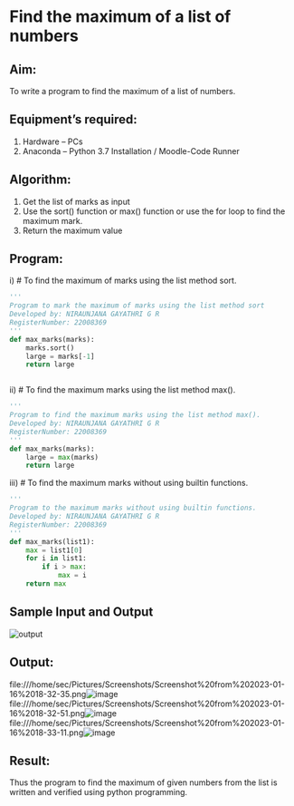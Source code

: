 # Find the maximum of a list of numbers
## Aim:
To write a program to find the maximum of a list of numbers.
## Equipment’s required:
1.	Hardware – PCs
2.	Anaconda – Python 3.7 Installation / Moodle-Code Runner
## Algorithm:
1.	Get the list of marks as input
2.	Use the sort() function or max() function or use the for loop to find the maximum mark.
3.	Return the maximum value
## Program:

i)	# To find the maximum of marks using the list method sort.
```Python
''' 
Program to mark the maximum of marks using the list method sort
Developed by: NIRAUNJANA GAYATHRI G R
RegisterNumber: 22008369
'''
def max_marks(marks):
    marks.sort()
    large = marks[-1]
    return large



```

ii)	# To find the maximum marks using the list method max().
```Python
''' 
Program to find the maximum marks using the list method max().
Developed by: NIRAUNJANA GAYATHRI G R
RegisterNumber: 22008369
'''
def max_marks(marks):
    large = max(marks)
    return large


```

iii) # To find the maximum marks without using builtin functions.
```Python
''' 
Program to the maximum marks without using builtin functions.
Developed by: NIRAUNJANA GAYATHRI G R
RegisterNumber: 22008369
'''
def max_marks(list1):
    max = list1[0]
    for i in list1:
        if i > max:
            max = i
    return max        


```
## Sample Input and Output
![output](./img/max_marks1.jpg) 

## Output:
file:///home/sec/Pictures/Screenshots/Screenshot%20from%202023-01-16%2018-32-35.png![image](https://user-images.githubusercontent.com/119395610/212684721-70c1e2bb-8798-4d9f-927e-b85916f35660.png)
file:///home/sec/Pictures/Screenshots/Screenshot%20from%202023-01-16%2018-32-51.png![image](https://user-images.githubusercontent.com/119395610/212684813-5d17e891-608e-4f49-88f3-d04e5a92361a.png)
file:///home/sec/Pictures/Screenshots/Screenshot%20from%202023-01-16%2018-33-11.png![image](https://user-images.githubusercontent.com/119395610/212684881-337dc2dc-e366-43a2-b177-0408197438d0.png)




## Result:
Thus the program to find the maximum of given numbers from the list is written and verified using python programming.
